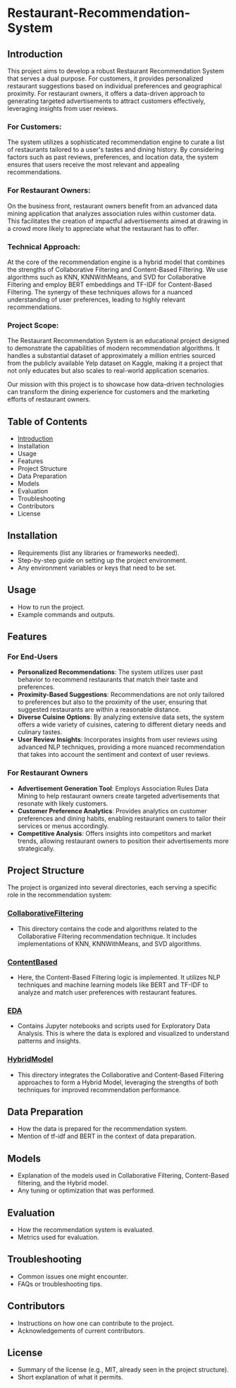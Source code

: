 # Restaurant-Recommendation-System

## Introduction

This project aims to develop a robust Restaurant Recommendation System that serves a dual purpose. For customers, it provides personalized restaurant suggestions based on individual preferences and geographical proximity. For restaurant owners, it offers a data-driven approach to generating targeted advertisements to attract customers effectively, leveraging insights from user reviews.

### For Customers:
The system utilizes a sophisticated recommendation engine to curate a list of restaurants tailored to a user's tastes and dining history. By considering factors such as past reviews, preferences, and location data, the system ensures that users receive the most relevant and appealing recommendations.

### For Restaurant Owners:
On the business front, restaurant owners benefit from an advanced data mining application that analyzes association rules within customer data. This facilitates the creation of impactful advertisements aimed at drawing in a crowd more likely to appreciate what the restaurant has to offer.

### Technical Approach:
At the core of the recommendation engine is a hybrid model that combines the strengths of Collaborative Filtering and Content-Based Filtering. We use algorithms such as KNN, KNNWithMeans, and SVD for Collaborative Filtering and employ BERT embeddings and TF-IDF for Content-Based Filtering. The synergy of these techniques allows for a nuanced understanding of user preferences, leading to highly relevant recommendations.

### Project Scope:
The Restaurant Recommendation System is an educational project designed to demonstrate the capabilities of modern recommendation algorithms. It handles a substantial dataset of approximately a million entries sourced from the publicly available Yelp dataset on Kaggle, making it a project that not only educates but also scales to real-world application scenarios.

Our mission with this project is to showcase how data-driven technologies can transform the dining experience for customers and the marketing efforts of restaurant owners.

## Table of Contents
- [Introduction](#introduction)
- Installation
- Usage
- Features
- Project Structure
- Data Preparation
- Models
- Evaluation
- Troubleshooting
- Contributors
- License


## Installation
- Requirements (list any libraries or frameworks needed).
- Step-by-step guide on setting up the project environment.
- Any environment variables or keys that need to be set.

## Usage
- How to run the project.
- Example commands and outputs.

## Features

### For End-Users
- **Personalized Recommendations**: The system utilizes user past behavior to recommend restaurants that match their taste and preferences.
- **Proximity-Based Suggestions**: Recommendations are not only tailored to preferences but also to the proximity of the user, ensuring that suggested restaurants are within a reasonable distance.
- **Diverse Cuisine Options**: By analyzing extensive data sets, the system offers a wide variety of cuisines, catering to different dietary needs and culinary tastes.
- **User Review Insights**: Incorporates insights from user reviews using advanced NLP techniques, providing a more nuanced recommendation that takes into account the sentiment and context of user reviews.

### For Restaurant Owners
- **Advertisement Generation Tool**: Employs Association Rules Data Mining to help restaurant owners create targeted advertisements that resonate with likely customers.
- **Customer Preference Analytics**: Provides analytics on customer preferences and dining habits, enabling restaurant owners to tailor their services or menus accordingly.
- **Competitive Analysis**: Offers insights into competitors and market trends, allowing restaurant owners to position their advertisements more strategically.


## Project Structure
The project is organized into several directories, each serving a specific role in the recommendation system:

### [CollaborativeFiltering](#https://github.com/ayush9818/Restaurant-Recommendation-System/tree/main/CollaborativeFiltering)
- This directory contains the code and algorithms related to the Collaborative Filtering recommendation technique. It includes implementations of KNN, KNNWithMeans, and SVD algorithms.

### [ContentBased](#)
- Here, the Content-Based Filtering logic is implemented. It utilizes NLP techniques and machine learning models like BERT and TF-IDF to analyze and match user preferences with restaurant features.

### [EDA](#)
- Contains Jupyter notebooks and scripts used for Exploratory Data Analysis. This is where the data is explored and visualized to understand patterns and insights.

### [HybridModel](#)
- This directory integrates the Collaborative and Content-Based Filtering approaches to form a Hybrid Model, leveraging the strengths of both techniques for improved recommendation performance.


## Data Preparation
- How the data is prepared for the recommendation system.
- Mention of tf-idf and BERT in the context of data preparation.

## Models
- Explanation of the models used in Collaborative Filtering, Content-Based filtering, and the Hybrid model.
- Any tuning or optimization that was performed.

## Evaluation
- How the recommendation system is evaluated.
- Metrics used for evaluation.

## Troubleshooting
- Common issues one might encounter.
- FAQs or troubleshooting tips.

## Contributors
- Instructions on how one can contribute to the project.
- Acknowledgements of current contributors.

## License
- Summary of the license (e.g., MIT, already seen in the project structure).
- Short explanation of what it permits.

